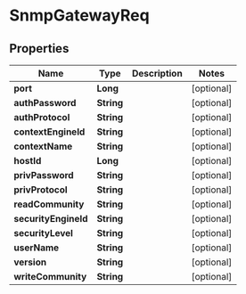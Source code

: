 # SnmpGatewayReq

## Properties
Name | Type | Description | Notes
------------ | ------------- | ------------- | -------------
**port** | **Long** |  |  [optional]
**authPassword** | **String** |  |  [optional]
**authProtocol** | **String** |  |  [optional]
**contextEngineId** | **String** |  |  [optional]
**contextName** | **String** |  |  [optional]
**hostId** | **Long** |  |  [optional]
**privPassword** | **String** |  |  [optional]
**privProtocol** | **String** |  |  [optional]
**readCommunity** | **String** |  |  [optional]
**securityEngineId** | **String** |  |  [optional]
**securityLevel** | **String** |  |  [optional]
**userName** | **String** |  |  [optional]
**version** | **String** |  |  [optional]
**writeCommunity** | **String** |  |  [optional]
